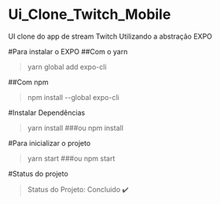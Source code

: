 # Ui_Clone_Twitch_Mobile
UI clone do app de stream Twitch Utilizando a abstração EXPO

#Para instalar o EXPO
##Com o yarn
> yarn global add expo-cli

##Com npm
> npm install --global expo-cli

#Instalar Dependências
> yarn install
###ou
> npm install

#Para inicializar o projeto
> yarn start
###ou 
> npm start

#Status do projeto
> Status do Projeto: Concluido :heavy_check_mark:
